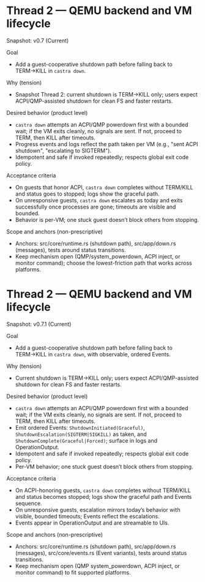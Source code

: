 # Thread 2 — QEMU backend and VM lifecycle
Snapshot: v0.7 (Current)

Goal
- Add a guest-cooperative shutdown path before falling back to TERM→KILL in `castra down`.

Why (tension)
- Snapshot Thread 2: current shutdown is TERM→KILL only; users expect ACPI/QMP-assisted shutdown for clean FS and faster restarts.

Desired behavior (product level)
- `castra down` attempts an ACPI/QMP powerdown first with a bounded wait; if the VM exits cleanly, no signals are sent. If not, proceed to TERM, then KILL after timeouts.
- Progress events and logs reflect the path taken per VM (e.g., "sent ACPI shutdown", "escalating to SIGTERM").
- Idempotent and safe if invoked repeatedly; respects global exit code policy.

Acceptance criteria
- On guests that honor ACPI, `castra down` completes without TERM/KILL and status goes to stopped; logs show the graceful path.
- On unresponsive guests, `castra down` escalates as today and exits successfully once processes are gone; timeouts are visible and bounded.
- Behavior is per-VM; one stuck guest doesn’t block others from stopping.

Scope and anchors (non-prescriptive)
- Anchors: src/core/runtime.rs (shutdown path), src/app/down.rs (messages), tests around status transitions.
- Keep mechanism open (QMP/system_powerdown, ACPI inject, or monitor command); choose the lowest-friction path that works across platforms.
# Thread 2 — QEMU backend and VM lifecycle
Snapshot: v0.7.1 (Current)

Goal
- Add a guest-cooperative shutdown path before falling back to TERM→KILL in `castra down`, with observable, ordered Events.

Why (tension)
- Current shutdown is TERM→KILL only; users expect ACPI/QMP-assisted shutdown for clean FS and faster restarts.

Desired behavior (product level)
- `castra down` attempts an ACPI/QMP powerdown first with a bounded wait; if the VM exits cleanly, no signals are sent. If not, proceed to TERM, then KILL after timeouts.
- Emit ordered Events: `ShutdownInitiated(Graceful)`, `ShutdownEscalation(SIGTERM|SIGKILL)` as taken, and `ShutdownComplete(Graceful|Forced)`; surface in logs and OperationOutput.
- Idempotent and safe if invoked repeatedly; respects global exit code policy.
- Per-VM behavior; one stuck guest doesn’t block others from stopping.

Acceptance criteria
- On ACPI-honoring guests, `castra down` completes without TERM/KILL and status becomes stopped; logs show the graceful path and Events sequence.
- On unresponsive guests, escalation mirrors today’s behavior with visible, bounded timeouts; Events reflect the escalations.
- Events appear in OperationOutput and are streamable to UIs.

Scope and anchors (non-prescriptive)
- Anchors: src/core/runtime.rs (shutdown path), src/app/down.rs (messages), src/core/events.rs (Event variants), tests around status transitions.
- Keep mechanism open (QMP system_powerdown, ACPI inject, or monitor command) to fit supported platforms.
